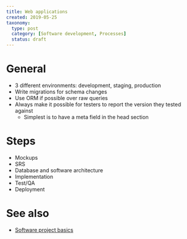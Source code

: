 ```yaml
---
title: Web applications
created: 2019-05-25
taxonomy:
  type: post
  category: [Software development, Processes]
  status: draft
---
```


# General
* 3 different environments: development, staging, production
* Write migrations for schema changes
* Use ORM if possible over raw queries
* Always make it possible for testers to report the version they tested against
	* Simplest is to have a meta field in the head section

# Steps
* Mockups
* SRS
* Database and software architecture
* Implementation
* Test/QA
* Deployment

# See also
* [Software project basics](../software-project-basics)
